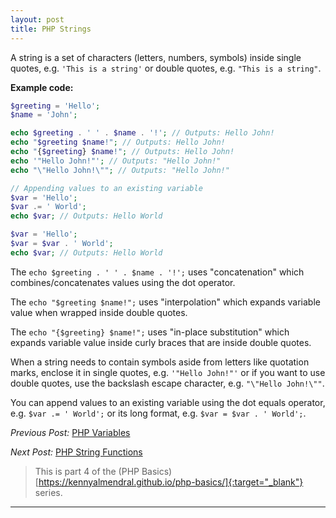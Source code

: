 ```yaml
---
layout: post
title: PHP Strings
---
```


A string is a set of characters (letters, numbers, symbols) inside single quotes, e.g. `'This is a string'` or double quotes, e.g. `"This is a string"`.

**Example code:**

```php
$greeting = 'Hello';
$name = 'John';

echo $greeting . ' ' . $name . '!'; // Outputs: Hello John!
echo "$greeting $name!"; // Outputs: Hello John!
echo "{$greeting} $name!"; // Outputs: Hello John!
echo '"Hello John!"'; // Outputs: "Hello John!"
echo "\"Hello John!\""; // Outputs: "Hello John!"

// Appending values to an existing variable
$var = 'Hello';
$var .= ' World';
echo $var; // Outputs: Hello World

$var = 'Hello';
$var = $var . ' World';
echo $var; // Outputs: Hello World

```

The `echo $greeting . ' ' . $name . '!';` uses "concatenation" which combines/concatenates values using the dot operator.

The `echo "$greeting $name!";` uses "interpolation" which expands variable value when wrapped inside double quotes.

The `echo "{$greeting} $name!";` uses "in-place substitution" which expands variable value inside curly braces that are inside double quotes.

When a string needs to contain symbols aside from letters like quotation marks, enclose it in single quotes, e.g. `'"Hello John!"'` or if you want to use double quotes, use the backslash escape character, e.g. `"\"Hello John!\""`.

You can append values to an existing variable using the dot equals operator, e.g. `$var .= ' World';` or its long format, e.g. `$var = $var . ' World';`.

_Previous Post:_ [PHP Variables](https://kennyalmendral.github.io/php-variables/)

_Next Post:_ [PHP String Functions](https://kennyalmendral.github.io/php-string-functions/)

> This is part 4 of the (PHP Basics)[https://kennyalmendral.github.io/php-basics/]{:target="_blank"} series.

---
